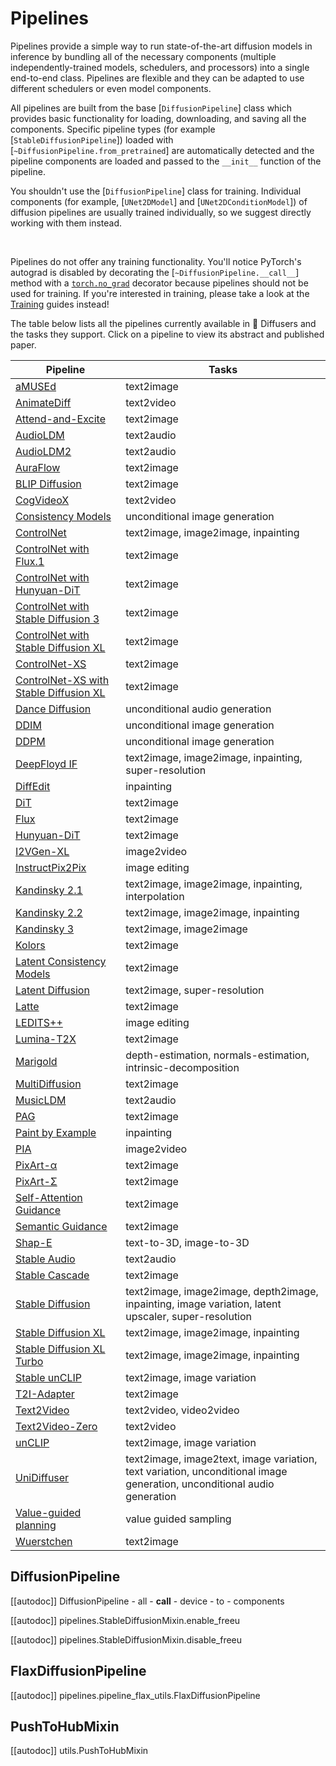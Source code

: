 <!--Copyright 2024 The HuggingFace Team. All rights reserved.

Licensed under the Apache License, Version 2.0 (the "License"); you may not use this file except in compliance with
the License. You may obtain a copy of the License at

http://www.apache.org/licenses/LICENSE-2.0

Unless required by applicable law or agreed to in writing, software distributed under the License is distributed on
an "AS IS" BASIS, WITHOUT WARRANTIES OR CONDITIONS OF ANY KIND, either express or implied. See the License for the
specific language governing permissions and limitations under the License.
-->

# Pipelines

Pipelines provide a simple way to run state-of-the-art diffusion models in inference by bundling all of the necessary components (multiple independently-trained models, schedulers, and processors) into a single end-to-end class. Pipelines are flexible and they can be adapted to use different schedulers or even model components.

All pipelines are built from the base [`DiffusionPipeline`] class which provides basic functionality for loading, downloading, and saving all the components. Specific pipeline types (for example [`StableDiffusionPipeline`]) loaded with [`~DiffusionPipeline.from_pretrained`] are automatically detected and the pipeline components are loaded and passed to the `__init__` function of the pipeline.

<Tip warning={true}>

You shouldn't use the [`DiffusionPipeline`] class for training. Individual components (for example, [`UNet2DModel`] and [`UNet2DConditionModel`]) of diffusion pipelines are usually trained individually, so we suggest directly working with them instead.

<br>

Pipelines do not offer any training functionality. You'll notice PyTorch's autograd is disabled by decorating the [`~DiffusionPipeline.__call__`] method with a [`torch.no_grad`](https://pytorch.org/docs/stable/generated/torch.no_grad.html) decorator because pipelines should not be used for training. If you're interested in training, please take a look at the [Training](../../training/overview) guides instead!

</Tip>

The table below lists all the pipelines currently available in 🤗 Diffusers and the tasks they support. Click on a pipeline to view its abstract and published paper.

| Pipeline | Tasks |
|---|---|
| [aMUSEd](amused) | text2image |
| [AnimateDiff](animatediff) | text2video |
| [Attend-and-Excite](attend_and_excite) | text2image |
| [AudioLDM](audioldm) | text2audio |
| [AudioLDM2](audioldm2) | text2audio |
| [AuraFlow](auraflow) | text2image |
| [BLIP Diffusion](blip_diffusion) | text2image |
| [CogVideoX](cogvideox) | text2video |
| [Consistency Models](consistency_models) | unconditional image generation |
| [ControlNet](controlnet) | text2image, image2image, inpainting |
| [ControlNet with Flux.1](controlnet_flux) | text2image |
| [ControlNet with Hunyuan-DiT](controlnet_hunyuandit) | text2image |
| [ControlNet with Stable Diffusion 3](controlnet_sd3) | text2image |
| [ControlNet with Stable Diffusion XL](controlnet_sdxl) | text2image |
| [ControlNet-XS](controlnetxs) | text2image |
| [ControlNet-XS with Stable Diffusion XL](controlnetxs_sdxl) | text2image |
| [Dance Diffusion](dance_diffusion) | unconditional audio generation |
| [DDIM](ddim) | unconditional image generation |
| [DDPM](ddpm) | unconditional image generation |
| [DeepFloyd IF](deepfloyd_if) | text2image, image2image, inpainting, super-resolution |
| [DiffEdit](diffedit) | inpainting |
| [DiT](dit) | text2image |
| [Flux](flux) | text2image |
| [Hunyuan-DiT](hunyuandit) | text2image |
| [I2VGen-XL](i2vgenxl) | image2video |
| [InstructPix2Pix](pix2pix) | image editing |
| [Kandinsky 2.1](kandinsky) | text2image, image2image, inpainting, interpolation |
| [Kandinsky 2.2](kandinsky_v22) | text2image, image2image, inpainting |
| [Kandinsky 3](kandinsky3) | text2image, image2image |
| [Kolors](kolors) | text2image |
| [Latent Consistency Models](latent_consistency_models) | text2image |
| [Latent Diffusion](latent_diffusion) | text2image, super-resolution |
| [Latte](latte) | text2image |
| [LEDITS++](ledits_pp) | image editing |
| [Lumina-T2X](lumina) | text2image |
| [Marigold](marigold) | depth-estimation, normals-estimation, intrinsic-decomposition |
| [MultiDiffusion](panorama) | text2image |
| [MusicLDM](musicldm) | text2audio |
| [PAG](pag) | text2image |
| [Paint by Example](paint_by_example) | inpainting |
| [PIA](pia) | image2video |
| [PixArt-α](pixart) | text2image |
| [PixArt-Σ](pixart_sigma) | text2image |
| [Self-Attention Guidance](self_attention_guidance) | text2image |
| [Semantic Guidance](semantic_stable_diffusion) | text2image |
| [Shap-E](shap_e) | text-to-3D, image-to-3D |
| [Stable Audio](stable_audio) | text2audio |
| [Stable Cascade](stable_cascade) | text2image |
| [Stable Diffusion](stable_diffusion/overview) | text2image, image2image, depth2image, inpainting, image variation, latent upscaler, super-resolution |
| [Stable Diffusion XL](stable_diffusion/stable_diffusion_xl) | text2image, image2image, inpainting |
| [Stable Diffusion XL Turbo](stable_diffusion/sdxl_turbo) | text2image, image2image, inpainting |
| [Stable unCLIP](stable_unclip) | text2image, image variation |
| [T2I-Adapter](stable_diffusion/adapter) | text2image |
| [Text2Video](text_to_video) | text2video, video2video |
| [Text2Video-Zero](text_to_video_zero) | text2video |
| [unCLIP](unclip) | text2image, image variation |
| [UniDiffuser](unidiffuser) | text2image, image2text, image variation, text variation, unconditional image generation, unconditional audio generation |
| [Value-guided planning](value_guided_sampling) | value guided sampling |
| [Wuerstchen](wuerstchen) | text2image |

## DiffusionPipeline

[[autodoc]] DiffusionPipeline
	- all
	- __call__
	- device
	- to
	- components


[[autodoc]] pipelines.StableDiffusionMixin.enable_freeu

[[autodoc]] pipelines.StableDiffusionMixin.disable_freeu

## FlaxDiffusionPipeline

[[autodoc]] pipelines.pipeline_flax_utils.FlaxDiffusionPipeline

## PushToHubMixin

[[autodoc]] utils.PushToHubMixin
